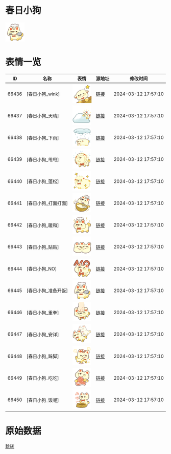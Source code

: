 # 春日小狗

<img src="./cover.png" height="60" alt="cover" />

# 表情一览

|ID|名称|表情|源地址|修改时间|
|----|----|----|----|----|
|66436|[春日小狗_wink]|<img src="./pic/066436_%5B春日小狗_wink%5D.png" height="60" alt="wink"/>|[链接](https://i0.hdslb.com/bfs/garb/2aeadf25cb2c79b614c2da79f13337d8d13ee3b4.png)|2024-03-12 17:57:10|
|66437|[春日小狗_天晴]|<img src="./pic/066437_%5B春日小狗_天晴%5D.png" height="60" alt="天晴"/>|[链接](https://i0.hdslb.com/bfs/garb/89fa3db16525b98e6144f32967b1984f324ee789.png)|2024-03-12 17:57:10|
|66438|[春日小狗_下雨]|<img src="./pic/066438_%5B春日小狗_下雨%5D.png" height="60" alt="下雨"/>|[链接](https://i0.hdslb.com/bfs/garb/2ca03b1d9d76ec8674819b8738c50e638475bb02.png)|2024-03-12 17:57:10|
|66439|[春日小狗_甩甩]|<img src="./pic/066439_%5B春日小狗_甩甩%5D.png" height="60" alt="甩甩"/>|[链接](https://i0.hdslb.com/bfs/garb/655ff2844d27a56b9972c7c76871001a9ab4258e.png)|2024-03-12 17:57:10|
|66440|[春日小狗_蓬松]|<img src="./pic/066440_%5B春日小狗_蓬松%5D.png" height="60" alt="蓬松"/>|[链接](https://i0.hdslb.com/bfs/garb/a7dd6f25081f90db5bb348d68200ad3d6ecbe752.png)|2024-03-12 17:57:10|
|66441|[春日小狗_打面打面]|<img src="./pic/066441_%5B春日小狗_打面打面%5D.png" height="60" alt="打面打面"/>|[链接](https://i0.hdslb.com/bfs/garb/35c1089d26247c37c8d3a5b0eed59108e21d9194.png)|2024-03-12 17:57:10|
|66442|[春日小狗_暖和]|<img src="./pic/066442_%5B春日小狗_暖和%5D.png" height="60" alt="暖和"/>|[链接](https://i0.hdslb.com/bfs/garb/5a221b900240616c3828a9ed84516bdb1cfe0001.png)|2024-03-12 17:57:10|
|66443|[春日小狗_贴贴]|<img src="./pic/066443_%5B春日小狗_贴贴%5D.png" height="60" alt="贴贴"/>|[链接](https://i0.hdslb.com/bfs/garb/ef2669c1494becadf047921ae585d5a5aed5e41a.png)|2024-03-12 17:57:10|
|66444|[春日小狗_NO]|<img src="./pic/066444_%5B春日小狗_NO%5D.png" height="60" alt="NO"/>|[链接](https://i0.hdslb.com/bfs/garb/0696ff0384a73cb2918d80c157b2b4e25ffee340.png)|2024-03-12 17:57:10|
|66445|[春日小狗_准备开饭]|<img src="./pic/066445_%5B春日小狗_准备开饭%5D.png" height="60" alt="准备开饭"/>|[链接](https://i0.hdslb.com/bfs/garb/cf37ca613f17c26d67e5ea4ea88750afcf04a7f4.png)|2024-03-12 17:57:10|
|66446|[春日小狗_重拳]|<img src="./pic/066446_%5B春日小狗_重拳%5D.png" height="60" alt="重拳"/>|[链接](https://i0.hdslb.com/bfs/garb/323696086cd0786b3755c736206a0bf7fc5d2b2c.png)|2024-03-12 17:57:10|
|66447|[春日小狗_安详]|<img src="./pic/066447_%5B春日小狗_安详%5D.png" height="60" alt="安详"/>|[链接](https://i0.hdslb.com/bfs/garb/970293cb14c1bfc0c7c0cc7c9ae427b4b470d376.png)|2024-03-12 17:57:10|
|66448|[春日小狗_跺脚]|<img src="./pic/066448_%5B春日小狗_跺脚%5D.png" height="60" alt="跺脚"/>|[链接](https://i0.hdslb.com/bfs/garb/0886f10b6c1834450a1b08606d27ee1f52edd623.png)|2024-03-12 17:57:10|
|66449|[春日小狗_吃吃]|<img src="./pic/066449_%5B春日小狗_吃吃%5D.png" height="60" alt="吃吃"/>|[链接](https://i0.hdslb.com/bfs/garb/342beaf0f742336f67a1e16005b81e447bbc6586.png)|2024-03-12 17:57:10|
|66450|[春日小狗_饭呢]|<img src="./pic/066450_%5B春日小狗_饭呢%5D.png" height="60" alt="饭呢"/>|[链接](https://i0.hdslb.com/bfs/garb/7c231b3594f6f29ca6512a6b2c033456cd075dc4.png)|2024-03-12 17:57:10|

# 原始数据

[跳转](./raw.json)

